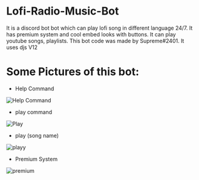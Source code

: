 # Lofi-Radio-Music-Bot
It is a discord bot bot which can play lofi song in different language 24/7. It has premium system and cool embed looks with buttons. It can play youtube songs, playlists. This bot code was made by Supreme#2401. It uses djs V12


# Some Pictures of this bot:

- Help Command

![Help Command](https://media.discordapp.net/attachments/911627187734585413/937639197823602728/unknown.png?width=659&height=434)

- play command

![Play](https://media.discordapp.net/attachments/911627187734585413/937639784870969374/unknown.png)

- play (song name)

![playy](https://media.discordapp.net/attachments/911627187734585413/937640528697249822/unknown.png?width=818&height=434)

- Premium System

![premium](https://media.discordapp.net/attachments/911627187734585413/937641450806595604/unknown.png?width=641&height=434)
